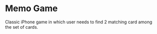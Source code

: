 # Memo Game
Classic iPhone game in which user needs to find 2 matching card among the set of cards.
